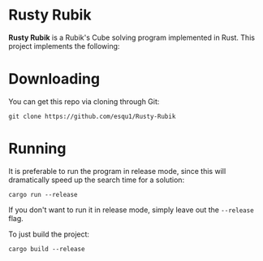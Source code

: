Rusty Rubik
==

**Rusty Rubik** is a Rubik's Cube solving program implemented in Rust. This project implements the following:


Downloading
===
You can get this repo via cloning through Git:
```
git clone https://github.com/esqu1/Rusty-Rubik
```

Running
===
It is preferable to run the program in release mode, since this will dramatically speed up the search time for a solution:
```
cargo run --release
```
If you don't want to run it in release mode, simply leave out the `--release` flag.

To just build the project:
```
cargo build --release
```